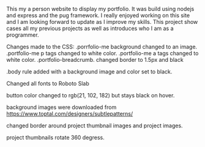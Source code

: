 This my a person website to display my portfolio. It was build using nodejs and express and the pug framework. 
I really enjoyed working on this site and I am looking forward to update as I improve my skills. This project
show cases all my previous projects as well as introduces who I am as a programmer. 

Changes made to the CSS:
.porrfolio-me background changed to an image.
.portfolio-me p tags changed to white color.
.portfolio-me a tags changed to white color.
.portfolio-breadcrumb. changed border to 1.5px and black

.body rule added with a background image and color set to black.

Changed all fonts to Roboto Slab

button color changed to  rgb(21, 102, 182) but stays black on hover.

background images were downloaded from https://www.toptal.com/designers/subtlepatterns/

changed border around project thumbnail images and project images.

project thumbnails rotate 360 degress.